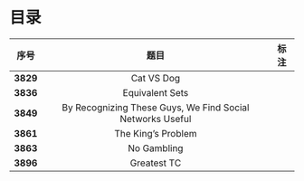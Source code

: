 # 目录

| 序号 | 题目 | 标注 |
| :-: | :-: | :-: |
| **3829** | Cat VS Dog |  |
| **3836** | Equivalent Sets |  |
| **3849** | By Recognizing These Guys, We Find Social Networks Useful |  |
| **3861** | The King’s Problem |  |
| **3863** | No Gambling |  |
| **3896** | Greatest TC |  |
